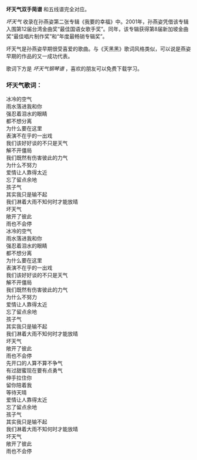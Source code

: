 

**坏天气双手简谱** 和五线谱完全对应。

_坏天气_
收录在孙燕姿第二张专辑《我要的幸福》中。2001年，孙燕姿凭借该专辑入围第12届台湾金曲奖“最佳国语女歌手奖”。同年，该专辑获得第8届新加坡金曲奖“最佳唱片制作奖”和“年度最畅销专辑奖”。

坏天气是孙燕姿早期很受喜爱的歌曲。与《天黑黑》歌词风格类似，可以说是燕姿早期的作品的又一成功代表。

歌词下方是 _坏天气钢琴谱_ ，喜欢的朋友可以免费下载学习。

### 坏天气歌词：

冰冷的空气  
雨水落进我和你  
强忍着泪水的眼睛  
都不想分离  
为什么要在这里  
表演不在乎的一出戏  
我们该好好谈的不只是天气  
解不开僵局  
我们既然有伤害彼此的力气  
为什么不努力  
爱情让人靠得太近  
忘了留点余地  
孩子气  
其实我只是输不起  
我们淋着大雨不知何时才能放晴  
坏天气  
敞开了彼此  
雨也不会停  
冰冷的空气  
雨水落进我和你  
强忍着泪水的眼睛  
都不想分离  
为什么要在这里  
表演不在乎的一出戏  
我们该好好谈的不只是天气  
解不开僵局  
我们既然有伤害彼此的力气  
为什么不努力  
爱情让人靠得太近  
忘了留点余地  
孩子气  
其实我只是输不起  
我们淋着大雨不知何时才能放晴  
坏天气  
敞开了彼此  
雨也不会停  
先开口的人算不算不争气  
有过甜蜜现在要有点勇气  
伸手拉住你  
留你陪着我  
等待天晴  
爱情让人靠得太近  
忘了留点余地  
孩子气  
其实我只是输不起  
我们淋着大雨不知何时才能放晴  
坏天气  
敞开了彼此  
雨也不会停

